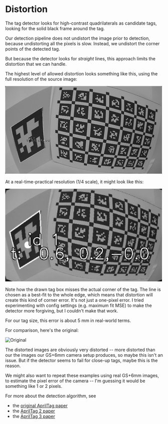 # Distortion

The tag detector looks for high-contrast quadrilaterals as candidate tags, looking for the solid black frame around the tag.

Our detection pipeline does not undistort the image prior to detection, because undistorting all the pixels is slow.  Instead, we undistort the corner points of the detected tag.

But because the detector looks for *straight* lines, this approach limits the distortion that we can handle.

The highest level of allowed distortion looks something like this, using the full resolution of the source image:

<img src="image-1.png" width=500/>

At a real-time-practical resolution (1/4 scale), it might look like this:

<img src="image.png" width=500/>

Note how the drawn tag box misses the actual corner of the tag.  The line is chosen as a best-fit to the whole edge, which means that distortion will create this kind of corner error.  It's not just a one-pixel error.  I tried experimenting with config settings (e.g. maximum fit MSE) to make the detector more forgiving, but I couldn't make that work.

For our tag size, this error is about 5 mm in real-world terms.

For comparison, here's the original:

![Original](../app/camera/tag_and_board.jpg)

The distorted images are obviously very distorted -- more distorted than our the images our GS+6mm camera setup produces, so maybe this isn't an issue.  But if the detector seems to fail for close-up tags, maybe this is the reason.

We might also want to repeat these examples using real GS+6mm images, to estimate the pixel error of the camera -- I'm guessing it would be something like 1 or 2 pixels.

For more about the detection algorithm, see 

* the [original AprilTag paper](https://april.eecs.umich.edu/media/pdfs/olson2011tags.pdf)
* the [AprilTag 2 paper](https://april.eecs.umich.edu/media/pdfs/wang2016iros.pdf)
* the [AprilTag 3 paper](https://april.eecs.umich.edu/media/pdfs/krogius2019iros.pdf)